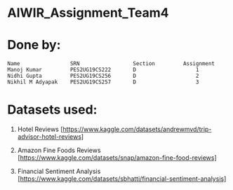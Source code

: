 # AIWIR_Assignment_Team4

# Done by: 

    Name                SRN                 Section         Assignment
    Manoj Kumar         PES2UG19CS222       D                   1
    Nidhi Gupta         PES2UG19CS256       D                   2
    Nikhil M Adyapak    PES2UG19CS257       D                   3

# Datasets used:
1. Hotel Reviews [https://www.kaggle.com/datasets/andrewmvd/trip-advisor-hotel-reviews]

2. Amazon Fine Foods Reviews [https://www.kaggle.com/datasets/snap/amazon-fine-food-reviews]

3. Financial Sentiment Analysis [https://www.kaggle.com/datasets/sbhatti/financial-sentiment-analysis]

